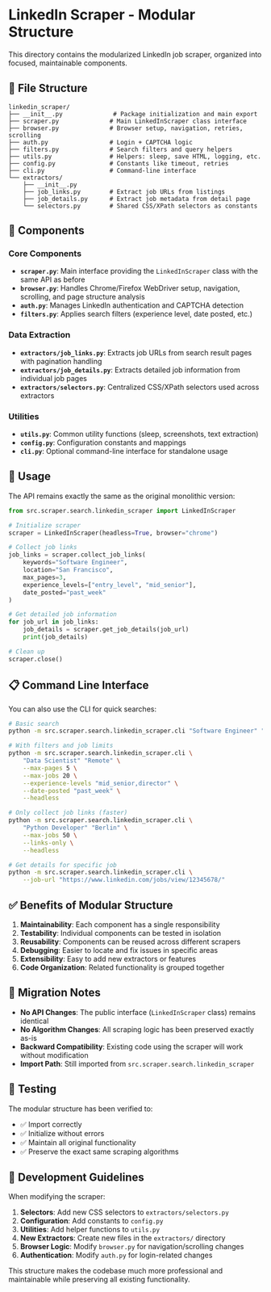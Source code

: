# LinkedIn Scraper - Modular Structure

This directory contains the modularized LinkedIn job scraper, organized into focused, maintainable components.

## 📁 File Structure

```
linkedin_scraper/
├── __init__.py              # Package initialization and main export
├── scraper.py              # Main LinkedInScraper class interface
├── browser.py              # Browser setup, navigation, retries, scrolling
├── auth.py                 # Login + CAPTCHA logic
├── filters.py              # Search filters and query helpers
├── utils.py                # Helpers: sleep, save HTML, logging, etc.
├── config.py               # Constants like timeout, retries
├── cli.py                  # Command-line interface
└── extractors/
    ├── __init__.py
    ├── job_links.py        # Extract job URLs from listings
    ├── job_details.py      # Extract job metadata from detail page
    └── selectors.py        # Shared CSS/XPath selectors as constants
```

## 🔧 Components

### Core Components

- **`scraper.py`**: Main interface providing the `LinkedInScraper` class with the same API as before
- **`browser.py`**: Handles Chrome/Firefox WebDriver setup, navigation, scrolling, and page structure analysis
- **`auth.py`**: Manages LinkedIn authentication and CAPTCHA detection
- **`filters.py`**: Applies search filters (experience level, date posted, etc.)

### Data Extraction

- **`extractors/job_links.py`**: Extracts job URLs from search result pages with pagination handling
- **`extractors/job_details.py`**: Extracts detailed job information from individual job pages
- **`extractors/selectors.py`**: Centralized CSS/XPath selectors used across extractors

### Utilities

- **`utils.py`**: Common utility functions (sleep, screenshots, text extraction)
- **`config.py`**: Configuration constants and mappings
- **`cli.py`**: Optional command-line interface for standalone usage

## 🚀 Usage

The API remains exactly the same as the original monolithic version:

```python
from src.scraper.search.linkedin_scraper import LinkedInScraper

# Initialize scraper
scraper = LinkedInScraper(headless=True, browser="chrome")

# Collect job links
job_links = scraper.collect_job_links(
    keywords="Software Engineer",
    location="San Francisco",
    max_pages=3,
    experience_levels=["entry_level", "mid_senior"],
    date_posted="past_week"
)

# Get detailed job information
for job_url in job_links:
    job_details = scraper.get_job_details(job_url)
    print(job_details)

# Clean up
scraper.close()
```

## 📋 Command Line Interface

You can also use the CLI for quick searches:

```bash
# Basic search
python -m src.scraper.search.linkedin_scraper.cli "Software Engineer" "San Francisco"

# With filters and job limits
python -m src.scraper.search.linkedin_scraper.cli \
    "Data Scientist" "Remote" \
    --max-pages 5 \
    --max-jobs 20 \
    --experience-levels "mid_senior,director" \
    --date-posted "past_week" \
    --headless

# Only collect job links (faster)
python -m src.scraper.search.linkedin_scraper.cli \
    "Python Developer" "Berlin" \
    --max-jobs 50 \
    --links-only \
    --headless

# Get details for specific job
python -m src.scraper.search.linkedin_scraper.cli \
    --job-url "https://www.linkedin.com/jobs/view/12345678/"
```

## ✅ Benefits of Modular Structure

1. **Maintainability**: Each component has a single responsibility
2. **Testability**: Individual components can be tested in isolation
3. **Reusability**: Components can be reused across different scrapers
4. **Debugging**: Easier to locate and fix issues in specific areas
5. **Extensibility**: Easy to add new extractors or features
6. **Code Organization**: Related functionality is grouped together

## 🔄 Migration Notes

- **No API Changes**: The public interface (`LinkedInScraper` class) remains identical
- **No Algorithm Changes**: All scraping logic has been preserved exactly as-is
- **Backward Compatibility**: Existing code using the scraper will work without modification
- **Import Path**: Still imported from `src.scraper.search.linkedin_scraper`

## 🧪 Testing

The modular structure has been verified to:
- ✅ Import correctly
- ✅ Initialize without errors
- ✅ Maintain all original functionality
- ✅ Preserve the exact same scraping algorithms

## 📝 Development Guidelines

When modifying the scraper:

1. **Selectors**: Add new CSS selectors to `extractors/selectors.py`
2. **Configuration**: Add constants to `config.py`
3. **Utilities**: Add helper functions to `utils.py`
4. **New Extractors**: Create new files in the `extractors/` directory
5. **Browser Logic**: Modify `browser.py` for navigation/scrolling changes
6. **Authentication**: Modify `auth.py` for login-related changes

This structure makes the codebase much more professional and maintainable while preserving all existing functionality.
